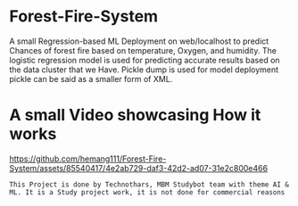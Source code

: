 # Forest-Fire-System
A small Regression-based ML Deployment on web/localhost to predict Chances of forest fire based on temperature, Oxygen, and humidity.
The logistic regression model is used for predicting accurate results based on the data cluster that we Have.
Pickle dump is used for model deployment pickle can be said as a smaller form of XML.


# A small Video showcasing How it works

https://github.com/hemang111/Forest-Fire-System/assets/85540417/4e2ab729-daf3-42d2-ad07-31e2c800e466

``
This Project is done by Technothars, MBM Studybot team with theme AI & ML.
It is a Study project work, it is not done for commercial reasons
``
